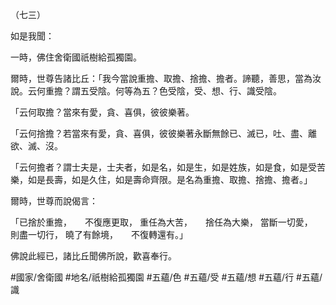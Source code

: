 （七三）

如是我聞：

一時，佛住舍衛國祇樹給孤獨園。

爾時，世尊告諸比丘：「我今當說重擔、取擔、捨擔、擔者。諦聽，善思，當為汝說。云何重擔？謂五受陰。何等為五？色受陰，受、想、行、識受陰。

「云何取擔？當來有愛，貪、喜俱，彼彼樂著。

「云何捨擔？若當來有愛，貪、喜俱，彼彼樂著永斷無餘已、滅已，吐、盡、離欲、滅、沒。

「云何擔者？謂士夫是，士夫者，如是名，如是生，如是姓族，如是食，如是受苦樂，如是長壽，如是久住，如是壽命齊限。是名為重擔、取擔、捨擔、擔者。」

爾時，世尊而說偈言：

「已捨於重擔，　　不復應更取，
重任為大苦，　　捨任為大樂，
當斷一切愛，　　則盡一切行，
曉了有餘境，　　不復轉還有。」

佛說此經已，諸比丘聞佛所說，歡喜奉行。

#國家/舍衛國
#地名/祇樹給孤獨園
#五蘊/色
#五蘊/受
#五蘊/想
#五蘊/行
#五蘊/識
